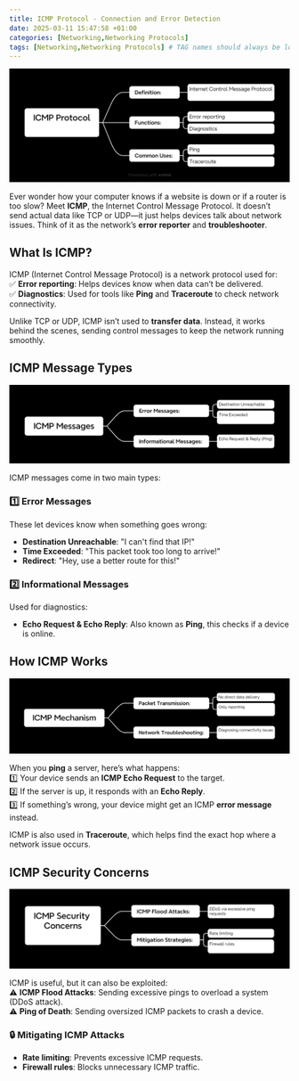 ```yaml
---
title: ICMP Protocol - Connection and Error Detection
date: 2025-03-11 15:47:58 +01:00
categories: [Networking,Networking Protocols]
tags: [Networking,Networking Protocols] # TAG names should always be lowercase
---
```


![Mindmap Cover](https://raw.githubusercontent.com/zared1/zared1.github.io/refs/heads/main/assets/Posts_img/Networking/18/ICMP%20Protocol.png)  

Ever wonder how your computer knows if a website is down or if a router is too slow? Meet **ICMP**, the Internet Control Message Protocol. It doesn’t send actual data like TCP or UDP—it just helps devices talk about network issues. Think of it as the network’s **error reporter** and **troubleshooter**.  

## What Is ICMP?  

ICMP (Internet Control Message Protocol) is a network protocol used for:  
✅ **Error reporting**: Helps devices know when data can’t be delivered.  
✅ **Diagnostics**: Used for tools like **Ping** and **Traceroute** to check network connectivity.  

Unlike TCP or UDP, ICMP isn’t used to **transfer data**. Instead, it works behind the scenes, sending control messages to keep the network running smoothly.  

## ICMP Message Types  

![ICMP Messages Mindmap](https://raw.githubusercontent.com/zared1/zared1.github.io/refs/heads/main/assets/Posts_img/Networking/18/ICMP%20Messages.png)  

ICMP messages come in two main types:  

### 1️⃣ **Error Messages**  
These let devices know when something goes wrong:  
- **Destination Unreachable**: "I can't find that IP!"  
- **Time Exceeded**: "This packet took too long to arrive!"  
- **Redirect**: "Hey, use a better route for this!"  

### 2️⃣ **Informational Messages**  
Used for diagnostics:  
- **Echo Request & Echo Reply**: Also known as **Ping**, this checks if a device is online.  

## How ICMP Works  

![ICMP Mechanism Mindmap](https://raw.githubusercontent.com/zared1/zared1.github.io/refs/heads/main/assets/Posts_img/Networking/18/ICMP%20Mechanism.png)  

When you **ping** a server, here’s what happens:  
1️⃣ Your device sends an **ICMP Echo Request** to the target.  
2️⃣ If the server is up, it responds with an **Echo Reply**.  
3️⃣ If something’s wrong, your device might get an ICMP **error message** instead.  

ICMP is also used in **Traceroute**, which helps find the exact hop where a network issue occurs.  

## ICMP Security Concerns  

![ICMP Security Mindmap](https://raw.githubusercontent.com/zared1/zared1.github.io/refs/heads/main/assets/Posts_img/Networking/18/ICMP%20Security%20Concerns.png)  

ICMP is useful, but it can also be exploited:  
⚠️ **ICMP Flood Attacks**: Sending excessive pings to overload a system (DDoS attack).  
⚠️ **Ping of Death**: Sending oversized ICMP packets to crash a device.  

### 🔒 **Mitigating ICMP Attacks**  
- **Rate limiting**: Prevents excessive ICMP requests.  
- **Firewall rules**: Blocks unnecessary ICMP traffic.  
